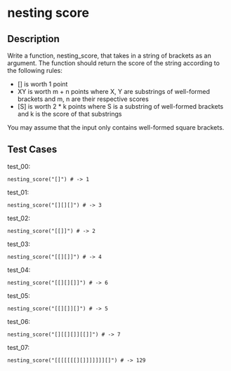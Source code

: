 # nesting score

## Description

Write a function, nesting_score, that takes in a string of brackets as an argument. The function should return the score of the string according to the following rules:

- [] is worth 1 point
- XY is worth m + n points where X, Y are substrings of well-formed brackets and m, n are their respective scores
- [S] is worth 2 \* k points where S is a substring of well-formed brackets and k is the score of that substrings

You may assume that the input only contains well-formed square brackets.

## Test Cases

test_00:

```text
nesting_score("[]") # -> 1
```

test_01:

```text
nesting_score("[][][]") # -> 3
```

test_02:

```text
nesting_score("[[]]") # -> 2
```

test_03:

```text
nesting_score("[[][]]") # -> 4
```

test_04:

```text
nesting_score("[[][][]]") # -> 6
```

test_05:

```text
nesting_score("[[][]][]") # -> 5
```

test_06:

```text
nesting_score("[][[][]][[]]") # -> 7
```

test_07:

```text
nesting_score("[[[[[[[][]]]]]]][]") # -> 129
```
